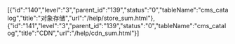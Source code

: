 [{"id":"140","level":"3","parent_id":"139","status":"0","tableName":"cms_catalog","title":"对象存储","url":"/help/store_sum.html"},{"id":"141","level":"3","parent_id":"139","status":"0","tableName":"cms_catalog","title":"CDN","url":"/help/cdn_sum.html"}]